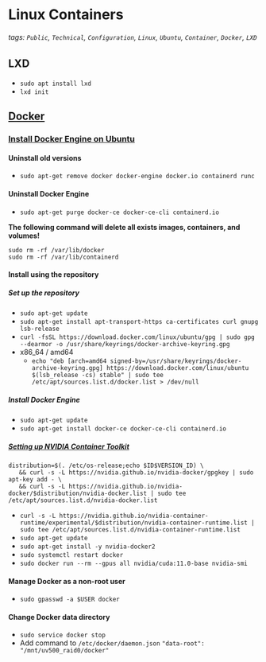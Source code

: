 # Linux Containers
###### tags: `Public`, `Technical`, `Configuration`, `Linux`, `Ubuntu`, `Container`, `Docker`, `LXD`

## LXD
- `sudo apt install lxd `
- `lxd init`

## [Docker](https://docs.docker.com/)

### [Install Docker Engine on Ubuntu](https://docs.docker.com/engine/install/ubuntu/)

#### Uninstall old versions
- `sudo apt-get remove docker docker-engine docker.io containerd runc`

#### Uninstall Docker Engine
- `sudo apt-get purge docker-ce docker-ce-cli containerd.io`

**The following command will delete all exists images, containers, and volumes!**
```
sudo rm -rf /var/lib/docker
sudo rm -rf /var/lib/containerd
```

#### Install using the repository
##### Set up the repository
- `sudo apt-get update`
- `sudo apt-get install apt-transport-https ca-certificates curl gnupg lsb-release`
- `curl -fsSL https://download.docker.com/linux/ubuntu/gpg | sudo gpg --dearmor -o /usr/share/keyrings/docker-archive-keyring.gpg`
- x86_64 / amd64
    - `echo "deb [arch=amd64 signed-by=/usr/share/keyrings/docker-archive-keyring.gpg] https://download.docker.com/linux/ubuntu $(lsb_release -cs) stable" | sudo tee /etc/apt/sources.list.d/docker.list > /dev/null`

##### Install Docker Engine
- `sudo apt-get update`
- `sudo apt-get install docker-ce docker-ce-cli containerd.io`

##### [Setting up NVIDIA Container Toolkit](https://docs.nvidia.com/datacenter/cloud-native/container-toolkit/install-guide.html#setting-up-nvidia-container-toolkit)
```
distribution=$(. /etc/os-release;echo $ID$VERSION_ID) \
   && curl -s -L https://nvidia.github.io/nvidia-docker/gpgkey | sudo apt-key add - \
   && curl -s -L https://nvidia.github.io/nvidia-docker/$distribution/nvidia-docker.list | sudo tee /etc/apt/sources.list.d/nvidia-docker.list
```
- `curl -s -L https://nvidia.github.io/nvidia-container-runtime/experimental/$distribution/nvidia-container-runtime.list | sudo tee /etc/apt/sources.list.d/nvidia-container-runtime.list`
- `sudo apt-get update`
- `sudo apt-get install -y nvidia-docker2`
- `sudo systemctl restart docker`
- `sudo docker run --rm --gpus all nvidia/cuda:11.0-base nvidia-smi`

#### Manage Docker as a non-root user
- `sudo gpasswd -a $USER docker`

#### Change Docker data directory
- `sudo service docker stop`
- Add command to `/etc/docker/daemon.json`
```"data-root": "/mnt/uv500_raid0/docker"```